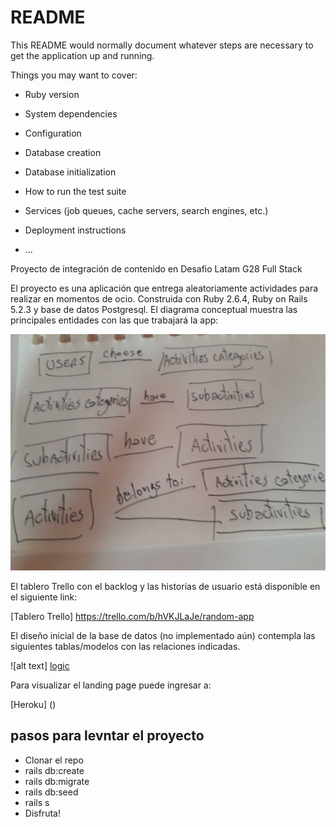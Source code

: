 # README

This README would normally document whatever steps are necessary to get the
application up and running.

Things you may want to cover:

* Ruby version

* System dependencies

* Configuration

* Database creation

* Database initialization

* How to run the test suite

* Services (job queues, cache servers, search engines, etc.)

* Deployment instructions

* ...

Proyecto de integración de contenido en Desafio Latam G28 Full Stack

El proyecto es una aplicación que entrega aleatoriamente actividades para realizar en momentos de ocio. 
Construida con Ruby 2.6.4, Ruby on Rails 5.2.3 y base de datos Postgresql.
El diagrama conceptual muestra las principales entidades con las que trabajará la app:

![alt text][concept]

[concept]: /modelo_conceptual.jpg "Diagrama conceptual"

El tablero Trello con el backlog y las historias de usuario está disponible en el siguiente link:

[Tablero Trello] https://trello.com/b/hVKJLaJe/random-app

El diseño inicial de la base de datos (no implementado aún)
contempla las siguientes tablas/modelos con las relaciones indicadas.

![alt text] [logic]

[logic]: /modelo_lógico.png "Diagrama lógico"


Para visualizar el landing page puede ingresar a:

[Heroku] ()

## pasos para levntar el proyecto

- Clonar el repo
- rails db:create
- rails db:migrate
- rails db:seed
- rails s
- Disfruta!